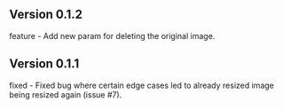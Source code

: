 ## Version 0.1.2

feature - Add new param for deleting the original image.

## Version 0.1.1

fixed - Fixed bug where certain edge cases led to already resized image being resized again (issue #7).
